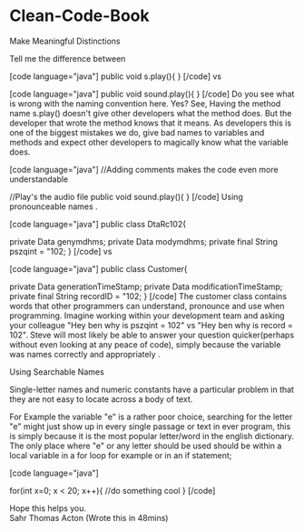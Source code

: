 # Clean-Code-Book
Make Meaningful Distinctions 

Tell me the difference between

[code language="java"]
public void s.play(){
}
[/code]
vs 

[code language="java"]
public void sound.play(){
}
[/code]
Do you see what is wrong with the naming convention here. Yes? See, Having the method name s.play() doesn't give other developers what the method does. But the developer that wrote the method knows that it means. As developers this is one of the biggest mistakes we do, give bad names to variables and methods and expect other developers to magically know what the variable does.  

[code language="java"]
//Adding comments makes the code even more understandable 

//Play's the audio file
public void sound.play(){
}
[/code]
Using pronounceable names . 

[code language="java"]
public class DtaRc102{

private Data genymdhms;
private Data modymdhms;
private final String pszqint = "102;
}
[/code]
vs 

[code language="java"]
public class Customer{

private Data generationTimeStamp;
private Data modificationTimeStamp;
private final String recordID = "102;
}
[/code]
The customer class contains words that other programmers can understand, pronounce  and use when programming. Imagine working within your development team and asking your colleague "Hey ben why is pszqint = 102" vs "Hey ben why is record = 102". 
Steve will most likely be able to answer your question quicker(perhaps without even looking at any peace of code), simply because the variable was names correctly and appropriately  . 

Using Searchable Names 

Single-letter names and numeric constants have a particular problem in that they are not easy to locate across a body of text. 

For Example the variable "e" is a rather poor choice, searching for the letter "e" might just show up in every single passage or text in ever program, this is simply because it is the most popular letter/word in the english dictionary.
The only place where "e" or any letter should be used should be within a local variable in a for loop for example or in an if statement;

[code language="java"]

for(int x=0; x < 20; x++){
//do something cool
}
[/code]


Hope this helps you.  
Sahr Thomas Acton 
(Wrote this in 48mins)
